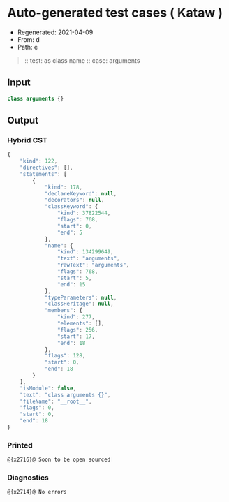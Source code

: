 # Auto-generated test cases ( Kataw )
- Regenerated: 2021-04-09
- From: d
- Path: e
> :: test: as class name
> :: case: arguments
## Input

`````js
class arguments {}
`````

## Output

### Hybrid CST

```javascript
{
    "kind": 122,
    "directives": [],
    "statements": [
        {
            "kind": 178,
            "declareKeyword": null,
            "decorators": null,
            "classKeyword": {
                "kind": 37822544,
                "flags": 768,
                "start": 0,
                "end": 5
            },
            "name": {
                "kind": 134299649,
                "text": "arguments",
                "rawText": "arguments",
                "flags": 768,
                "start": 5,
                "end": 15
            },
            "typeParameters": null,
            "classHeritage": null,
            "members": {
                "kind": 277,
                "elements": [],
                "flags": 256,
                "start": 17,
                "end": 18
            },
            "flags": 128,
            "start": 0,
            "end": 18
        }
    ],
    "isModule": false,
    "text": "class arguments {}",
    "fileName": "__root__",
    "flags": 0,
    "start": 0,
    "end": 18
}
```

### Printed

```javascript
@{x2716}@ Soon to be open sourced
```

### Diagnostics

```javascript
@{x2714}@ No errors
```

